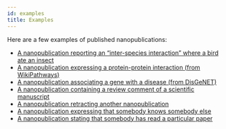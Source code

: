 ```yaml
---
id: examples
title: Examples
---
```


Here are a few examples of published nanopublications:

- [A nanopublication reporting an “inter-species interaction” where a bird ate an insect](http://purl.org/np/RAzquSkwsTAZm61nReG6MOjXEXUx8fNVfdWnAzyn6sOhU)
- [A nanopublication expressing a protein-protein interaction (from WikiPathways)](http://purl.org/np/RAMc79WFgK30tHAeWj6PugKxfcqFsgErU2n8pLPJnwNrU)
- [A nanopublication associating a gene with a disease (from DisGeNET)](http://purl.org/np/RAqknxBp9YPV_hY5nMa2yNlIzJCiX9k4OPgnyJdPatRtY)
- [A nanopublication containing a review comment of a scientific manuscript](http://purl.org/np/RA1sViVmXf-W2aZW4Qk74KTaiD9gpLBPe2LhMsinHKKz8)
- [A nanopublication retracting another nanopublication](http://purl.org/np/RAYskLSM5x29icArnWvo9nVrIVEN2mfPoDq3TQSgm-9kk)
- [A nanopublication expressing that somebody knows somebody else](http://purl.org/np/RAlVr7Y9MllOq9A2GLVpCm3favw-uqOx2mQJgBVTfJXVw)
- [A nanopublication stating that somebody has read a particular paper](http://purl.org/np/RAxPdvy5RN-jyPOMcBNEsUEn2CPBtAa3W0Ct3tbID4PiM)

<!-- <img src="/img/DSRI_infrastructure_architecture_overview.png" alt="DSRI infrastructure " style={{maxWidth: '100%', maxHeight: '100%'}} /> -->
